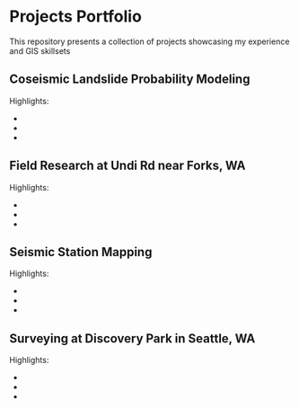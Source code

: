 # Projects Portfolio
This repository presents a collection of projects showcasing my experience and GIS skillsets
## Coseismic Landslide Probability Modeling
Highlights:

-
-
-

## Field Research at Undi Rd near Forks, WA
Highlights:

-
-
-


## Seismic Station Mapping
Highlights:

-
-
-

## Surveying at Discovery Park in Seattle, WA
Highlights:

-
-
-
